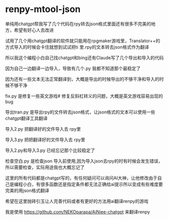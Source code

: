 # renpy-mtool-json
单纯用chatgpt帮我写了几个代码在rpy转去json格式里面还有很多不完美的地方，希望有好心人去改进

试用了几个用chatgpt翻译的软件就只能用在rpgmaker游戏里，Translator++的方式导入的时候会卡住就想到试试把ti 里.rpy的文本转去json格式作为翻译

所以我这个编程小白自己找chatgpt和bing还有Claude写了几个导出和导入的代码

因为自己一边翻译一边导入，导致有几个.py 我都不知道那个最稳定了

因为还有一些文本无法正常翻译到，大概是导出的时候导出的不够干净和导入的时候不够干净

fix.py 是修复一些英文游戏# 修复反斜杠转义的问题，大概是英文游戏容易出现的bug

导出tran.py 是导出rpy的文件转去json格式，让json格式的文本可以使用一些chatgpt翻译工具翻译

导入2.py 把翻译好的文件导入去 rpy里

导入3.py 把把翻译好的文件导入去 rpy里 

导入2.py和导入3.py 已经忘记那个比较稳定了

检查空白.py  是检查json 导入前使用,因为导入json去rpy的时有时候会发生错误，所以需要检查，实际用途我也大概忘记了

这里的所有代码都是chatgpt写的，有任何疑问可以询问AI大神，让他修改由于自己是编程小白，有很多函数还是指定条件都无法正确给ai提示所以变成有些难度要完美的用json格式翻译

希望在这里抛砖引玉让人完善代码或者有更好的方法用ai翻译renpy的游戏

我是使用 https://github.com/NEKOparapa/AiNiee-chatgpt 来翻译renpy

